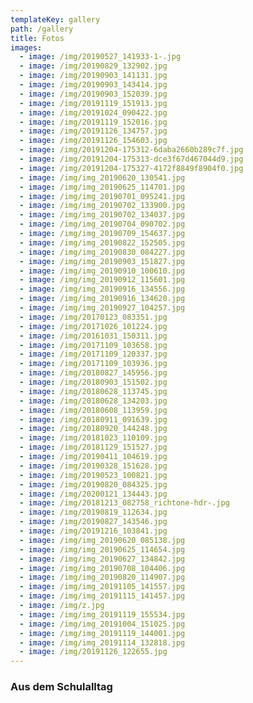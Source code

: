 ```yaml
---
templateKey: gallery
path: /gallery
title: Fotos
images:
  - image: /img/20190527_141933-1-.jpg
  - image: /img/20190829_132902.jpg
  - image: /img/20190903_141131.jpg
  - image: /img/20190903_143414.jpg
  - image: /img/20190903_152039.jpg
  - image: /img/20191119_151913.jpg
  - image: /img/20191024_090422.jpg
  - image: /img/20191119_152016.jpg
  - image: /img/20191126_134757.jpg
  - image: /img/20191126_154603.jpg
  - image: /img/20191204-175312-6daba2660b289c7f.jpg
  - image: /img/20191204-175313-dce3f67d467044d9.jpg
  - image: /img/20191204-175327-4172f8849f8904f0.jpg
  - image: /img/img_20190620_130541.jpg
  - image: /img/img_20190625_114701.jpg
  - image: /img/img_20190701_095241.jpg
  - image: /img/img_20190702_133900.jpg
  - image: /img/img_20190702_134037.jpg
  - image: /img/img_20190704_090702.jpg
  - image: /img/img_20190709_154637.jpg
  - image: /img/img_20190822_152505.jpg
  - image: /img/img_20190830_084227.jpg
  - image: /img/img_20190903_151827.jpg
  - image: /img/img_20190910_100610.jpg
  - image: /img/img_20190912_115601.jpg
  - image: /img/img_20190916_134556.jpg
  - image: /img/img_20190916_134620.jpg
  - image: /img/img_20190927_104257.jpg
  - image: /img/20170123_083351.jpg
  - image: /img/20171026_101224.jpg
  - image: /img/20161031_150311.jpg
  - image: /img/20171109_103658.jpg
  - image: /img/20171109_120337.jpg
  - image: /img/20171109_103936.jpg
  - image: /img/20180827_145956.jpg
  - image: /img/20180903_151502.jpg
  - image: /img/20180628_113745.jpg
  - image: /img/20180628_134203.jpg
  - image: /img/20180608_113959.jpg
  - image: /img/20180911_091639.jpg
  - image: /img/20180920_144248.jpg
  - image: /img/20181023_110109.jpg
  - image: /img/20181129_151527.jpg
  - image: /img/20190411_104619.jpg
  - image: /img/20190328_151628.jpg
  - image: /img/20190523_100821.jpg
  - image: /img/20190820_084325.jpg
  - image: /img/20200121_134443.jpg
  - image: /img/20181213_082758_richtone-hdr-.jpg
  - image: /img/20190819_112634.jpg
  - image: /img/20190827_143546.jpg
  - image: /img/20191216_103841.jpg
  - image: /img/img_20190620_085138.jpg
  - image: /img/img_20190625_114654.jpg
  - image: /img/img_20190627_134842.jpg
  - image: /img/img_20190708_104406.jpg
  - image: /img/img_20190820_114907.jpg
  - image: /img/img_20191105_141557.jpg
  - image: /img/img_20191115_141457.jpg
  - image: /img/z.jpg
  - image: /img/img_20191119_155534.jpg
  - image: /img/img_20191004_151025.jpg
  - image: /img/img_20191119_144001.jpg
  - image: /img/img_20191114_132818.jpg
  - image: /img/20191126_122655.jpg
---
```

### Aus dem Schulalltag
